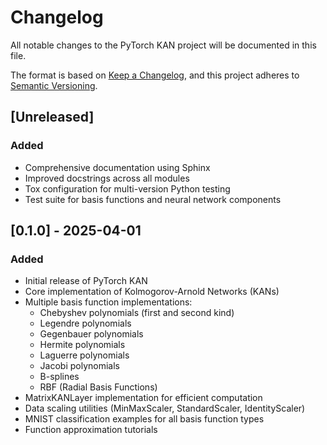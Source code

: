 # Changelog

All notable changes to the PyTorch KAN project will be documented in this file.

The format is based on [Keep a Changelog](https://keepachangelog.com/en/1.0.0/),
and this project adheres to [Semantic Versioning](https://semver.org/spec/v2.0.0.html).

## [Unreleased]

### Added
- Comprehensive documentation using Sphinx
- Improved docstrings across all modules
- Tox configuration for multi-version Python testing
- Test suite for basis functions and neural network components

## [0.1.0] - 2025-04-01

### Added
- Initial release of PyTorch KAN
- Core implementation of Kolmogorov-Arnold Networks (KANs)
- Multiple basis function implementations:
  - Chebyshev polynomials (first and second kind)
  - Legendre polynomials
  - Gegenbauer polynomials
  - Hermite polynomials
  - Laguerre polynomials
  - Jacobi polynomials
  - B-splines
  - RBF (Radial Basis Functions)
- MatrixKANLayer implementation for efficient computation
- Data scaling utilities (MinMaxScaler, StandardScaler, IdentityScaler)
- MNIST classification examples for all basis function types
- Function approximation tutorials